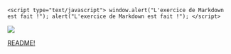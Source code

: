 ``<script type="text/javascript">
    window.alert("L'exercice de Markdown est fait !");
    alert("L'exercice de Markdown est fait !");
    </script>``

![](https://imgur.com/ASw6X8V)

[README!](README.md)